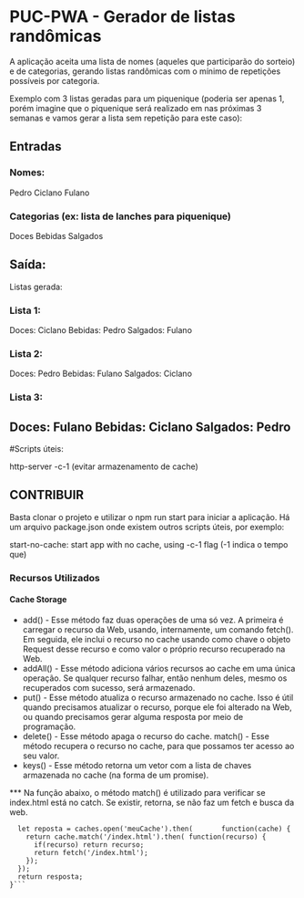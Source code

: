 # PUC-PWA - Gerador de listas randômicas

A aplicação aceita uma lista de nomes (aqueles que participarão do sorteio) e de categorias, gerando listas randômicas com o mínimo de repetições possíveis por categoria.

Exemplo com 3 listas geradas para um piquenique (poderia ser apenas 1, porém imagine que o piquenique será realizado em nas próximas 3 semanas e vamos gerar a lista sem repetição para este caso):

## Entradas

### Nomes:
Pedro
Ciclano
Fulano

### Categorias (ex: lista de lanches para piquenique)
Doces
Bebidas
Salgados

## Saída:

Listas gerada:

### Lista 1:
Doces: Ciclano
Bebidas: Pedro
Salgados: Fulano


### Lista 2:
Doces: Pedro
Bebidas: Fulano
Salgados: Ciclano


### Lista 3:
Doces: Fulano
Bebidas: Ciclano
Salgados: Pedro
---
#Scripts úteis:

http-server -c-1 (evitar armazenamento de cache)

## CONTRIBUIR

Basta clonar o projeto e utilizar o npm run start para iniciar a aplicação. Há um arquivo package.json onde existem outros scripts úteis, por exemplo: 

start-no-cache: start app with no cache, using -c-1 flag (-1 indica o tempo que)

### Recursos Utilizados

####  Cache Storage

- add() - Esse método faz duas operações de uma só vez. A primeira é carregar o recurso da Web, usando, internamente, um comando fetch(). Em seguida, ele inclui o recurso no cache usando como chave o objeto Request desse recurso e como valor o próprio recurso recuperado na Web.
- addAll() - Esse método adiciona vários recursos ao cache em uma única operação. Se qualquer recurso falhar, então nenhum deles, mesmo os recuperados com sucesso, será armazenado.
- put() - Esse método atualiza o recurso armazenado no cache. Isso é útil quando precisamos atualizar o recurso, porque ele foi alterado na Web, ou quando precisamos gerar alguma resposta por meio de programação.
- delete() - Esse método apaga o recurso do cache.
match() - Esse método recupera o recurso no cache, para que possamos ter acesso ao seu valor.
- keys() - Esse método retorna um vetor com a lista de chaves armazenada no cache (na forma de um promise).

*** Na função abaixo, o método match() é utilizado para verificar se index.html está no catch. Se existir, retorna, se não faz um fetch e busca da web.
```function carrega(recurso) {
  let reposta = caches.open('meuCache').then(       function(cache) {
    return cache.match('/index.html').then( function(recurso) {
      if(recurso) return recurso;
      return fetch('/index.html');
    });
  });
  return resposta;
}```